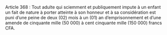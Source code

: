 Article 368 : Tout adulte qui sciemment et publiquement impute à un enfant un fait de nature à porter atteinte à son honneur et à sa considération est puni d’une peine de deux (02) mois à un (01) an d’emprisonnement et d’une amende de cinquante mille (50 000) à cent cinquante mille (150 000) francs CFA.